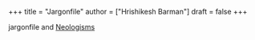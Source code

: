 +++
title = "Jargonfile"
author = ["Hrishikesh Barman"]
draft = false
+++

jargonfile and [Neologisms](https://maggieappleton.com/neologisms)

